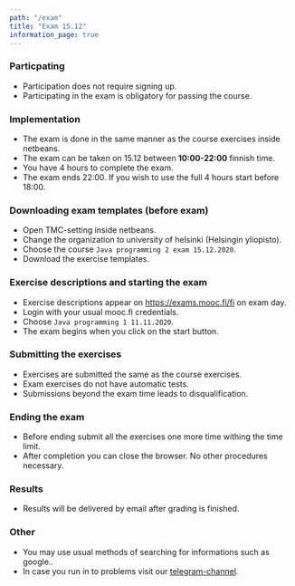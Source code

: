 ```yaml
---
path: "/exam"
title: "Exam 15.12"
information_page: true
---
```


### Particpating

* Participation does not require signing up.
* Participating in the exam is obligatory for passing the course.

### Implementation

* The exam is done in the same manner as the course exercises inside netbeans.
* The exam can be taken on 15.12 between **10:00-22:00** finnish time.
* You have 4 hours to complete the exam.
* The exam ends 22:00. If you wish to use the full 4 hours start before 18:00.

### Downloading exam templates (before exam)

* Open TMC-setting inside netbeans.
* Change the organization to university of helsinki (Helsingin yliopisto).
* Choose the course `Java programming 2 exam 15.12.2020`.
* Download the exercise templates.

### Exercise descriptions and starting the exam

* Exercise descriptions appear on <a href="https://exams.mooc.fi/fi">https://exams.mooc.fi/fi</a> on exam day.
* Login with your usual mooc.fi credentials.
* Choose `Java programming 1 11.11.2020`.
* The exam begins when you click on the start button.

### Submitting the exercises

* Exercises are submitted the same as the course exercises.
* Exam exercises do not have automatic tests.
* Submissions beyond the exam time leads to disqualification.

### Ending the exam

* Before ending submit all the exercises one more time withing the time limit.
* After completion you can close the browser. No other procedures necessary.

### Results

* Results will be delivered by email after grading is finished.

### Other

* You may use usual methods of searching for informations such as google..
* In case you run in to problems visit our [telegram-channel](https://t.me/java_programming_mooc).
